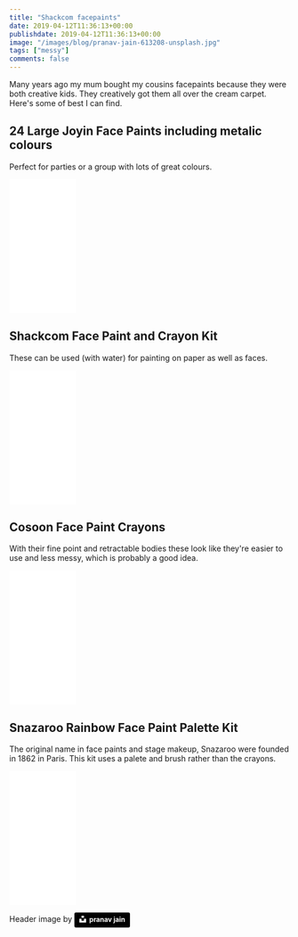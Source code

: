 ```yaml
---
title: "Shackcom facepaints"
date: 2019-04-12T11:36:13+00:00
publishdate: 2019-04-12T11:36:13+00:00
image: "/images/blog/pranav-jain-613208-unsplash.jpg"
tags: ["messy"]
comments: false
---
```


Many years ago my mum bought my cousins facepaints because they were both creative kids.  They creatively got them all over the cream carpet.  Here's some of best I can find.


## 24 Large Joyin Face Paints including metalic colours

Perfect for parties or a group with lots of great colours.

<iframe style="width:120px;height:240px;" marginwidth="0" marginheight="0" scrolling="no" frameborder="0" src="//ws-eu.amazon-adsystem.com/widgets/q?ServiceVersion=20070822&OneJS=1&Operation=GetAdHtml&MarketPlace=GB&source=ss&ref=as_ss_li_til&ad_type=product_link&tracking_id=wwwcoldclimat-21&language=en_GB&marketplace=amazon&region=GB&placement=B075FH22G4&asins=B075FH22G4&linkId=a6a60c8c4ca0bb4bf30d9fd11a741040&show_border=true&link_opens_in_new_window=true"></iframe>

## Shackcom Face Paint and Crayon Kit

These can be used (with water) for painting on paper as well as faces.  

<iframe style="width:120px;height:240px;" marginwidth="0" marginheight="0" scrolling="no" frameborder="0" src="//ws-eu.amazon-adsystem.com/widgets/q?ServiceVersion=20070822&OneJS=1&Operation=GetAdHtml&MarketPlace=GB&source=ss&ref=as_ss_li_til&ad_type=product_link&tracking_id=wwwcoldclimat-21&language=en_GB&marketplace=amazon&region=GB&placement=B075JD3WJ6&asins=B075JD3WJ6&linkId=96493f555a87e1f1c389811822228c96&show_border=true&link_opens_in_new_window=true"></iframe>

## Cosoon Face Paint Crayons

With their fine point and retractable bodies these look like they're easier to use and less messy, which is probably a good idea.

<iframe style="width:120px;height:240px;" marginwidth="0" marginheight="0" scrolling="no" frameborder="0" src="//ws-eu.amazon-adsystem.com/widgets/q?ServiceVersion=20070822&OneJS=1&Operation=GetAdHtml&MarketPlace=GB&source=ss&ref=as_ss_li_til&ad_type=product_link&tracking_id=wwwcoldclimat-21&language=en_GB&marketplace=amazon&region=GB&placement=B07DWXFT5Y&asins=B07DWXFT5Y&linkId=60158490af5838465c7f811dcef1dbb1&show_border=true&link_opens_in_new_window=true"></iframe>

## Snazaroo Rainbow Face Paint Palette Kit

The original name in face paints and stage makeup, Snazaroo were founded in 1862 in Paris.  This kit uses a palete and brush rather than the crayons.

<iframe style="width:120px;height:240px;" marginwidth="0" marginheight="0" scrolling="no" frameborder="0" src="//ws-eu.amazon-adsystem.com/widgets/q?ServiceVersion=20070822&OneJS=1&Operation=GetAdHtml&MarketPlace=GB&source=ss&ref=as_ss_li_til&ad_type=product_link&tracking_id=wwwcoldclimat-21&language=en_GB&marketplace=amazon&region=GB&placement=B002LSLTG8&asins=B002LSLTG8&linkId=71bced31f0edca2321d486c18bd3f1b5&show_border=true&link_opens_in_new_window=true"></iframe>

Header image by <a style="background-color:black;color:white;text-decoration:none;padding:4px 6px;font-family:-apple-system, BlinkMacSystemFont, &quot;San Francisco&quot;, &quot;Helvetica Neue&quot;, Helvetica, Ubuntu, Roboto, Noto, &quot;Segoe UI&quot;, Arial, sans-serif;font-size:12px;font-weight:bold;line-height:1.2;display:inline-block;border-radius:3px" href="https://unsplash.com/@peejayvisual?utm_medium=referral&amp;utm_campaign=photographer-credit&amp;utm_content=creditBadge" target="_blank" rel="noopener noreferrer" title="Download free do whatever you want high-resolution photos from pranav jain"><span style="display:inline-block;padding:2px 3px"><svg xmlns="http://www.w3.org/2000/svg" style="height:12px;width:auto;position:relative;vertical-align:middle;top:-2px;fill:white" viewBox="0 0 32 32"><title>unsplash-logo</title><path d="M10 9V0h12v9H10zm12 5h10v18H0V14h10v9h12v-9z"></path></svg></span><span style="display:inline-block;padding:2px 3px">pranav jain</span></a>